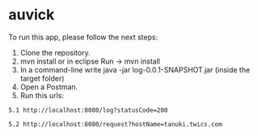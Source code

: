# auvick
To run this app, please follow the next steps:
  1. Clone the repository.
  2. mvn install or in eclipse Run -> mvn install
  3. In a command-line write java -jar log-0.0.1-SNAPSHOT.jar (inside the target folder)
  4. Open a Postman.
  5. Run this urls: 
  
    5.1 http://localhost:8080/log?statusCode=200
    
    5.2 http://localhost:8080/request?hostName=tanuki.twics.com
